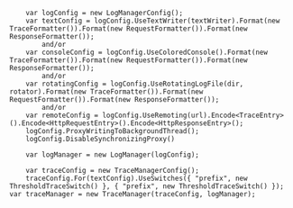 		var logConfig = new LogManagerConfig();
		var textConfig = logConfig.UseTextWriter(textWriter).Format(new TraceFormatter()).Format(new RequestFormatter()).Format(new ResponseFormatter());
			and/or
		var consoleConfig = logConfig.UseColoredConsole().Format(new TraceFormatter()).Format(new RequestFormatter()).Format(new ResponseFormatter());  
			and/or
		var rotatingConfig = logConfig.UseRotatingLogFile(dir, rotator).Format(new TraceFormatter()).Format(new RequestFormatter()).Format(new ResponseFormatter());
			and/or
		var remoteConfig = logConfig.UseRemoting(url).Encode<TraceEntry>().Encode<HttpRequestEntry>().Encode<HttpResponseEntry>();
		logConfig.ProxyWritingToBackgroundThread();
		logConfig.DisableSynchronizingProxy()

		var logManager = new LogManager(logConfig);

		var traceConfig = new TraceManagerConfig();
		traceConfig.For(textConfig).UseSwitches({ "prefix", new ThresholdTraceSwitch() }, { "prefix", new ThresholdTraceSwitch() });
    var traceManager = new TraceManager(traceConfig, logManager);
